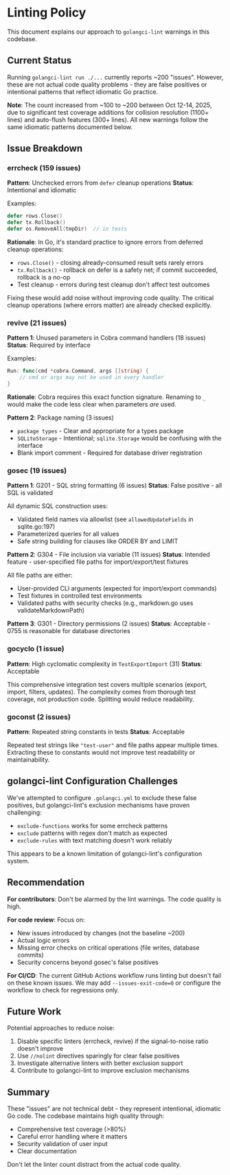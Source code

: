 # Linting Policy

This document explains our approach to `golangci-lint` warnings in this codebase.

## Current Status

Running `golangci-lint run ./...` currently reports ~200 "issues". However, these are not actual code quality problems - they are false positives or intentional patterns that reflect idiomatic Go practice.

**Note**: The count increased from ~100 to ~200 between Oct 12-14, 2025, due to significant test coverage additions for collision resolution (1100+ lines) and auto-flush features (300+ lines). All new warnings follow the same idiomatic patterns documented below.

## Issue Breakdown

### errcheck (159 issues)

**Pattern**: Unchecked errors from `defer` cleanup operations
**Status**: Intentional and idiomatic

Examples:
```go
defer rows.Close()
defer tx.Rollback()
defer os.RemoveAll(tmpDir)  // in tests
```

**Rationale**: In Go, it's standard practice to ignore errors from deferred cleanup operations:
- `rows.Close()` - closing already-consumed result sets rarely errors
- `tx.Rollback()` - rollback on defer is a safety net; if commit succeeded, rollback is a no-op
- Test cleanup - errors during test cleanup don't affect test outcomes

Fixing these would add noise without improving code quality. The critical cleanup operations (where errors matter) are already checked explicitly.

### revive (21 issues)

**Pattern 1**: Unused parameters in Cobra command handlers (18 issues)
**Status**: Required by interface

Examples:
```go
Run: func(cmd *cobra.Command, args []string) {
    // cmd or args may not be used in every handler
}
```

**Rationale**: Cobra requires this exact function signature. Renaming to `_` would make the code less clear when parameters *are* used.

**Pattern 2**: Package naming (3 issues)
- `package types` - Clear and appropriate for a types package
- `SQLiteStorage` - Intentional; `sqlite.Storage` would be confusing with the interface
- Blank import comment - Required for database driver registration

### gosec (19 issues)

**Pattern 1**: G201 - SQL string formatting (6 issues)
**Status**: False positive - all SQL is validated

All dynamic SQL construction uses:
- Validated field names via allowlist (see `allowedUpdateFields` in sqlite.go:197)
- Parameterized queries for all values
- Safe string building for clauses like ORDER BY and LIMIT

**Pattern 2**: G304 - File inclusion via variable (11 issues)
**Status**: Intended feature - user-specified file paths for import/export/test fixtures

All file paths are either:
- User-provided CLI arguments (expected for import/export commands)
- Test fixtures in controlled test environments
- Validated paths with security checks (e.g., markdown.go uses validateMarkdownPath)

**Pattern 3**: G301 - Directory permissions (2 issues)
**Status**: Acceptable - 0755 is reasonable for database directories

### gocyclo (1 issue)

**Pattern**: High cyclomatic complexity in `TestExportImport` (31)
**Status**: Acceptable

This comprehensive integration test covers multiple scenarios (export, import, filters, updates). The complexity comes from thorough test coverage, not production code. Splitting would reduce readability.

### goconst (2 issues)

**Pattern**: Repeated string constants in tests
**Status**: Acceptable

Repeated test strings like `"test-user"` and file paths appear multiple times. Extracting these to constants would not improve test readability or maintainability.

## golangci-lint Configuration Challenges

We've attempted to configure `.golangci.yml` to exclude these false positives, but golangci-lint's exclusion mechanisms have proven challenging:
- `exclude-functions` works for some errcheck patterns
- `exclude` patterns with regex don't match as expected
- `exclude-rules` with text matching doesn't work reliably

This appears to be a known limitation of golangci-lint's configuration system.

## Recommendation

**For contributors**: Don't be alarmed by the lint warnings. The code quality is high.

**For code review**: Focus on:
- New issues introduced by changes (not the baseline ~200)
- Actual logic errors
- Missing error checks on critical operations (file writes, database commits)
- Security concerns beyond gosec's false positives

**For CI/CD**: The current GitHub Actions workflow runs linting but doesn't fail on these known issues. We may add `--issues-exit-code=0` or configure the workflow to check for regressions only.

## Future Work

Potential approaches to reduce noise:
1. Disable specific linters (errcheck, revive) if the signal-to-noise ratio doesn't improve
2. Use `//nolint` directives sparingly for clear false positives
3. Investigate alternative linters with better exclusion support
4. Contribute to golangci-lint to improve exclusion mechanisms

## Summary

These "issues" are not technical debt - they represent intentional, idiomatic Go code. The codebase maintains high quality through:
- Comprehensive test coverage (>80%)
- Careful error handling where it matters
- Security validation of user input
- Clear documentation

Don't let the linter count distract from the actual code quality.
